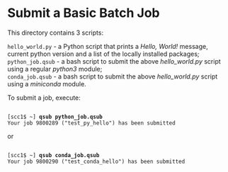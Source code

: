 # Submit a Basic Batch Job

This directory contains 3 scripts:

`hello_world.py` - a Python script that prints a *Hello, World!* message, current python version and a list of the locally installed packages;<br>
`python_job.qsub` - a bash script to submit the above *hello_world.py* script using a regular *python3* module;<br>
`conda_job.qsub` - a bash script to submit the above *hello_world.py* script using a *miniconda* module.<br>

To submit a job, execute:

<pre><code>
[scc1$ ~] <b>qsub python_job.qsub</b>
Your job 9800289 ("test_py_hello") has been submitted
</code></pre>
or 
<pre><code>
[scc1$ ~] <b>qsub conda_job.qsub</b>
Your job 9800290 ("test_conda_hello") has been submitted
</code></pre>

